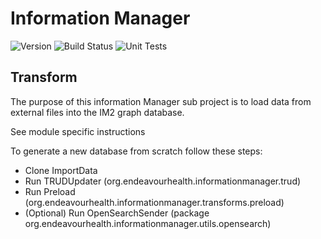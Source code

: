 # Information Manager

![Version](https://s3.eu-west-2.amazonaws.com/endeavour-codebuild/badges/InformationManager/version.svg)
![Build Status](https://s3.eu-west-2.amazonaws.com/endeavour-codebuild/badges/InformationManager/build.svg)
![Unit Tests](https://s3.eu-west-2.amazonaws.com/endeavour-codebuild/badges/InformationManager/unit-test.svg)

## Transform

The purpose of this information Manager sub project is to load data from external files into the IM2 graph database.

See module specific instructions

To generate a new database from scratch follow these steps:
- Clone ImportData
- Run TRUDUpdater (org.endeavourhealth.informationmanager.trud)
- Run Preload (org.endeavourhealth.informationmanager.transforms.preload)
- (Optional) Run OpenSearchSender (package org.endeavourhealth.informationmanager.utils.opensearch)
